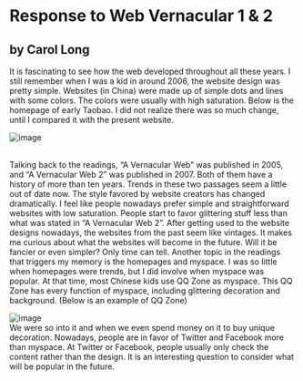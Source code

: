 # Response to Web Vernacular 1 & 2
## by Carol Long

It is fascinating to see how the web developed throughout all these years. I still remember when I was a kid in around 2006, the website design was pretty simple. Websites (in China) were made up of simple dots and lines with some colors. The colors were usually with high saturation. Below is the homepage of early Taobao. I did not realize there was so much change, until I compared it with the present website.

![image](https://pic4.zhimg.com/80/v2-469f518d37f67c059bee1b34b063de17_1440w.png)

<br>
Talking back to the readings, “A Vernacular Web” was published in 2005, and “A Vernacular Web 2” was published in 2007. Both of them have a history of more than ten years. Trends in these two passages seem a little out of date now. The style favored by website creators has changed dramatically. I feel like people nowadays prefer simple and straightforward websites with low saturation. People start to favor glittering stuff less than what was stated in “A Vernacular Web 2”. After getting used to the website designs nowadays, the websites from the past seem like vintages. It makes me curious about what the websites will become in the future. Will it be fancier or even simpler? Only time can tell.
Another topic in the readings that triggers my memory is the homepages and myspace. I was so little when homepages were trends, but I did involve when myspace was popular. At that time, most Chinese kids use QQ Zone as myspace. This QQ Zone has every function of myspace, including glittering decoration and background. (Below is an example of QQ Zone)

![image](https://pic.wenwen.soso.com/p/20180607/20180607065702-627815986_jpeg_515_267_26466.jpg)
<br>
 We were so into it and when we even spend money on it to buy unique decoration. Nowadays, people are in favor of Twitter and Facebook more than myspace. At Twitter or Facebook, people usually only check the content rather than the design. It is an interesting question to consider what will be popular in the future. 
